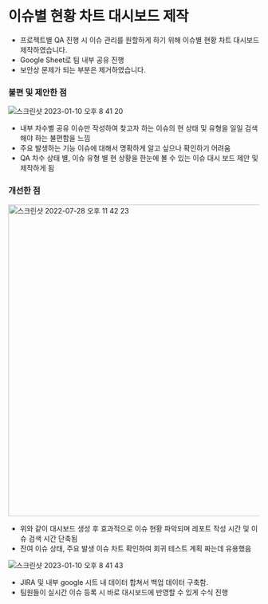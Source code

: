 # 이슈별 현황 차트 대시보드 제작

- 프로젝트별 QA 진행 시 이슈 관리를 원할하게 하기 위해 이슈별 현황 차트 대시보드 제작하였습니다.
- Google Sheet로 팀 내부 공유 진행
- 보안상 문제가 되는 부분은 제거하였습니다.

 ### **불편 및 제안한 점**
![스크린샷 2023-01-10 오후 8 41 20](https://user-images.githubusercontent.com/121289071/211565925-a464e773-a5fb-46f0-8351-f0be8709830e.png)

- 내부 차수별 공유 이슈만 작성하여 찾고자 하는 이슈의 현 상태 및 유형을 일일 검색해야 하는 불편함을 느낌
- 주요 발생하는 기능 이슈에 대해서 명확하게 알고 싶으나 확인하기 어려움
- QA 차수 상태 별, 이슈 유형 별 현 상황을 한눈에 볼 수 있는 이슈 대시 보드 제안 및 제작하게 됨

### **개선한 점**
<img width="626" alt="스크린샷 2022-07-28 오후 11 42 23" src="https://user-images.githubusercontent.com/121289071/211565860-8991044f-db2c-4fbe-bdfd-7be97c83c31d.png">

- 위와 같이 대시보드 생성 후 효과적으로 이슈 현황 파악되며 레포트 작성 시간 및 이슈 검색 시간 단축됨
- 잔여 이슈 상태, 주요 발생 이슈 차트 확인하여 회귀 테스트 계획 짜는데 유용했음

![스크린샷 2023-01-10 오후 8 41 43](https://user-images.githubusercontent.com/121289071/211566005-1aca2f97-af4b-49ce-94c4-1741549e7d9b.png)

- JIRA 및 내부 google 시트 내 데이터 합쳐서 백업 데이터 구축함.
- 팀원들이 실시간 이슈 등록 시 바로 대시보드에 반영할 수 있게 수식 진행
